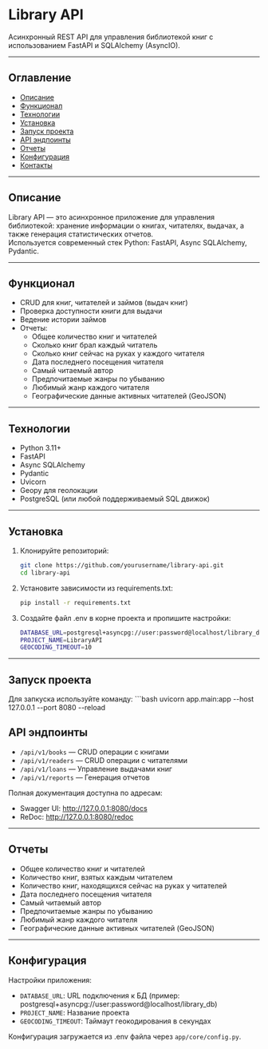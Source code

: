 # Library API

Асинхронный REST API для управления библиотекой книг с использованием FastAPI и SQLAlchemy (AsyncIO).

---

## Оглавление

- [Описание](#описание)  
- [Функционал](#функционал)  
- [Технологии](#технологии)  
- [Установка](#установка)  
- [Запуск проекта](#запуск-проекта)  
- [API эндпоинты](#api-эндпоинты)  
- [Отчеты](#отчеты)  
- [Конфигурация](#конфигурация)  
- [Контакты](#контакты)  

---

## Описание

Library API — это асинхронное приложение для управления библиотекой: хранение информации о книгах, читателях, выдачах, а также генерация статистических отчетов.  
Используется современный стек Python: FastAPI, Async SQLAlchemy, Pydantic.

---

## Функционал

- CRUD для книг, читателей и займов (выдач книг)  
- Проверка доступности книги для выдачи  
- Ведение истории займов  
- Отчеты:  
  - Общее количество книг и читателей  
  - Сколько книг брал каждый читатель  
  - Сколько книг сейчас на руках у каждого читателя  
  - Дата последнего посещения читателя  
  - Самый читаемый автор  
  - Предпочитаемые жанры по убыванию  
  - Любимый жанр каждого читателя  
  - Географические данные активных читателей (GeoJSON)  

---

## Технологии

- Python 3.11+  
- FastAPI  
- Async SQLAlchemy  
- Pydantic  
- Uvicorn  
- Geopy для геолокации  
- PostgreSQL (или любой поддерживаемый SQL движок)  

---

## Установка

1. Клонируйте репозиторий:

   ```bash
   git clone https://github.com/yourusername/library-api.git
   cd library-api
2. Установите зависимости из requirements.txt:
   ```bash
   pip install -r requirements.txt
3. Создайте файл .env в корне проекта и пропишите настройки:
    ```bash
    DATABASE_URL=postgresql+asyncpg://user:password@localhost/library_db
    PROJECT_NAME=LibraryAPI
    GEOCODING_TIMEOUT=10

---

## Запуск проекта

Для запкуска используйте команду:
    ```bash
    uvicorn app.main:app --host 127.0.0.1 --port 8080 --reload

## API эндпоинты

- `/api/v1/books` — CRUD операции с книгами
- `/api/v1/readers` — CRUD операции с читателями
- `/api/v1/loans` — Управление выдачами книг
- `/api/v1/reports` — Генерация отчетов

Полная документация доступна по адресам:
- Swagger UI: http://127.0.0.1:8080/docs
- ReDoc: http://127.0.0.1:8080/redoc

---

## Отчеты

- Общее количество книг и читателей
- Количество книг, взятых каждым читателем
- Количество книг, находящихся сейчас на руках у читателей
- Дата последнего посещения читателя
- Самый читаемый автор
- Предпочитаемые жанры по убыванию
- Любимый жанр каждого читателя
- Географические данные активных читателей (GeoJSON)

---

## Конфигурация

Настройки приложения:
- `DATABASE_URL`: URL подключения к БД (пример: postgresql+asyncpg://user:password@localhost/library_db)
- `PROJECT_NAME`: Название проекта
- `GEOCODING_TIMEOUT`: Таймаут геокодирования в секундах

Конфигурация загружается из .env файла через `app/core/config.py`.


